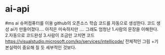 # ai-api
#ms ai
슈퍼컴퓨터를 이용 github의 오픈소스 학습
코드를 자동으로 생성한다. 코드 생성 ai가 만들어졌다.... 아직은 미숙하지만 .... 그래도 엄청난 
1.사람의 문장을 이해한다.
2.자동으로 코드완성
3.사람이 조금만 고치면 코드 
https://visualstudio.microsoft.com/ko/services/intellicode/
전체적인 그림 +기본실력이 중요해 질 듯 세부적인 것보다.
